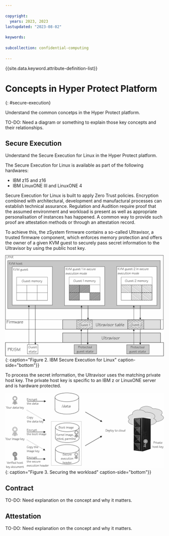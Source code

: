 ```yaml
---

copyright:
  years: 2023, 2023
lastupdated: "2023-08-02"

keywords: 

subcollection: confidential-computing

---
```


{{site.data.keyword.attribute-definition-list}}

# Concepts in Hyper Protect Platform
{: #secure-execution}

Understand the common concetps in the Hyper Protect platform.

TO-DO: Need a diagram or something to explain those key concepts and their relationships.


## Secure Execution

Understand the Secure Execution for Linux in the Hyper Protect platform.

The Secure Execution for Linux is available as part of the following hardwares:
   * IBM z15 and z16
   * IBM LinuxONE III and LinuxONE 4

Secure Execution for Linux is built to apply Zero Trust policies. Encryption combined with architectural, development and manufactural processes can establish technical assurance. Regulation and Audition require proof that the assumed environment and workload is present as well as appropriate personalisation of instances has happened. A common way to provide such proof are attestation methods or through an attestation record. 

To achieve this, the zSystem firmware contains a so-called Ultravisor, a trusted firmware component, which enforces memory protection and offers the owner of a given KVM guest to securely pass secret information to the Ultravisor by using the public host key.

![Secure Exuection for Linux](../images/lxse_uv.jpg){: caption="Figure 2. IBM Secure Execution for Linux" caption-side="bottom"}}


To process the secret information, the Ultravisor uses the matching private host key. The private host key is specific to an IBM z or LinuxONE server and is hardware protected.

![Securing the workload](../images/lxse_flowkeys_otherway.jpg){: caption="Figure 3. Securing the workload" caption-side="bottom"}}



## Contract


TO-DO: Need explanation on the concept and why it matters.


## Attestation


TO-DO: Need explanation on the concept and why it matters.



